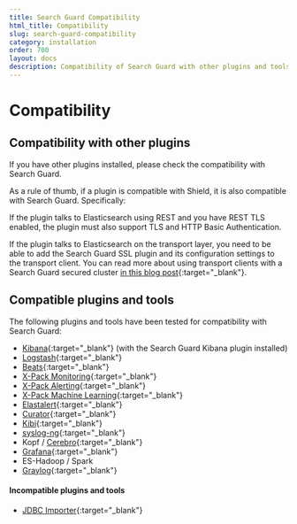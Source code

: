 ```yaml
---
title: Search Guard Compatibility
html_title: Compatibility
slug: search-guard-compatibility
category: installation
order: 700
layout: docs
description: Compatibility of Search Guard with other plugins and tools like Kibana, logstash, Beats, Grafana or Cerebro. 
---
```

<!---
Copyright 2017 floragunn GmbH
-->
# Compatibility

## Compatibility with other plugins

If you have other plugins installed, please check the compatibility with Search Guard.

As a rule of thumb, if a plugin is compatible with Shield, it is also compatible with Search Guard. Specifically:

If the plugin talks to Elasticsearch using REST and you have REST TLS enabled, the plugin must also support TLS and HTTP Basic Authentication.

If the plugin talks to Elasticsearch on the transport layer, you need to be able to add the Search Guard SSL plugin and its configuration settings to the transport client. You can read more about using transport clients with a Search Guard secured cluster [in this blog post](https://floragunn.com/searchguard-elasicsearch-transport-clients/){:target="_blank"}.

## Compatible plugins and tools

The following plugins and tools have been tested for compatibility with Search Guard:

* [Kibana](https://www.elastic.co/de/products/kibana){:target="_blank"} (with the Search Guard Kibana plugin installed)
* [Logstash](https://www.elastic.co/de/products/logstash){:target="_blank"}
* [Beats](https://www.elastic.co/de/products/beats){:target="_blank"}
* [X-Pack Monitoring](https://www.elastic.co/guide/en/x-pack/current/xpack-monitoring.html){:target="_blank"}
* [X-Pack Alerting](https://www.elastic.co/guide/en/x-pack/current/xpack-alerting.html){:target="_blank"}
* [X-Pack Machine Learning](https://www.elastic.co/guide/en/x-pack/current/xpack-ml.html){:target="_blank"}
* [Elastalert](https://github.com/Yelp/elastalert){:target="_blank"}
* [Curator](https://github.com/elastic/curator){:target="_blank"}
* [Kibi](https://siren.solutions/kibi/){:target="_blank"}
* [syslog-ng](https://syslog-ng.org/){:target="_blank"}
* Kopf / [Cerebro](https://github.com/lmenezes/cerebro){:target="_blank"}
* [Grafana](https://grafana.com/){:target="_blank"}
* ES-Hadoop / Spark
* [Graylog](http://docs.graylog.org/en/2.3/pages/configuration/elasticsearch.html){:target="_blank"}

#### Incompatible plugins and tools

* [JDBC Importer](https://github.com/jprante/elasticsearch-jdbc){:target="_blank"}
